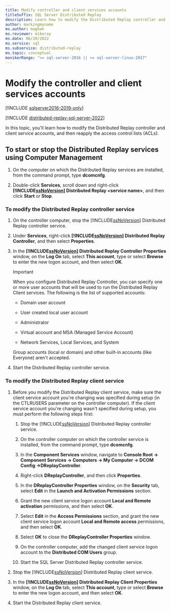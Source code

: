 ```yaml
---
title: Modify controller and client services accounts
titleSuffix: SQL Server Distributed Replay
description: Learn how to modify the Distributed Replay controller and client service accounts, and then reapply the access control lists.
author: markingmyname
ms.author: maghan
ms.reviewer: mikeray
ms.date: 06/20/2022
ms.service: sql
ms.subservice: distributed-replay
ms.topic: conceptual
monikerRange: ">= sql-server-2016 || >= sql-server-linux-2017"
---
```


# Modify the controller and client services accounts

[!INCLUDE [sqlserver2016-2019-only](../../includes/applies-to-version/sqlserver2016-2019-only.md)]

[!INCLUDE [distributed-replay-sql-server-2022](../../includes/distributed-replay-sql-server-2022.md)]

In this topic, you'll learn how to modify the Distributed Replay controller and client service accounts, and then reapply the access control lists (ACLs).

## To start or stop the Distributed Replay services using Computer Management

1. On the computer on which the Distributed Replay services are installed, from the command prompt, type **dcomcnfg**.

2. Double-click **Services**, scroll down and right-click **[!INCLUDE[ssNoVersion](../../includes/ssnoversion-md.md)] Distributed Replay \<service name>**, and then click **Start** or **Stop**.

### To modify the Distributed Replay controller service

1. On the controller computer, stop the [!INCLUDE[ssNoVersion](../../includes/ssnoversion-md.md)] Distributed Replay controller service.

2. Under **Services**, right-click **[!INCLUDE[ssNoVersion](../../includes/ssnoversion-md.md)] Distributed Replay Controller**, and then select **Properties**.

3. In the **[!INCLUDE[ssNoVersion](../../includes/ssnoversion-md.md)] Distributed Replay Controller Properties** window, on the **Log On** tab, select **This account**, type or select **Browse** to enter the new logon account, and then select **OK**.

     > [!IMPORTANT]  
     > When you configure Distributed Replay Controller, you can specify one or more user accounts that will be used to run the Distributed Replay Client services. The following is the list of supported accounts:

    - Domain user account

    - User created local user account

    - Administrator

    - Virtual account and MSA (Managed Service Account)

    - Network Services, Local Services, and System

     Group accounts (local or domain) and other built-in accounts (like Everyone) aren't accepted.

4. Start the Distributed Replay controller service.

### To modify the Distributed Replay client service

1. Before you modify the Distributed Replay client service, make sure the client service account you're changing was specified during setup (in the CTLRUSERS parameter on the controller computer). If the client service account you're changing wasn't specified during setup, you must perform the following steps first:

    1. Stop the [!INCLUDE[ssNoVersion](../../includes/ssnoversion-md.md)] Distributed Replay controller service.

    2. On the controller computer on which the controller service is installed, from the command prompt, type **dcomcnfg**.

    3. In the **Component Services** window, navigate to **Console Root -> Component Services -> Computers -> My Computer -> DCOM Config ->DReplayController**.

    4. Right-click **DReplayController**, and then click **Properties**.

    5. In the **DReplayController Properties** window, on the **Security** tab, select **Edit** in the **Launch and Activation Permissions** section.

    6. Grant the new client service logon account **Local and Remote activation** permissions, and then select **OK**.

    7. Select **Edit** in the **Access Permissions** section, and grant the new client service logon account **Local and Remote access** permissions, and then select **OK**.

    8. Select **OK** to close the **DReplayController Properties** window.

    9. On the controller computer, add the changed client service logon account to the **Distributed COM Users** group.

    10. Start the SQL Server Distributed Replay controller service.

2. Stop the [!INCLUDE[ssNoVersion](../../includes/ssnoversion-md.md)] Distributed Replay client service.

3. In the **[!INCLUDE[ssNoVersion](../../includes/ssnoversion-md.md)] Distributed Replay Client Properties** window, on the **Log On** tab, select **This account**, type or select **Browse** to enter the new logon account, and then select **OK**.

4. Start the Distributed Replay client service.
